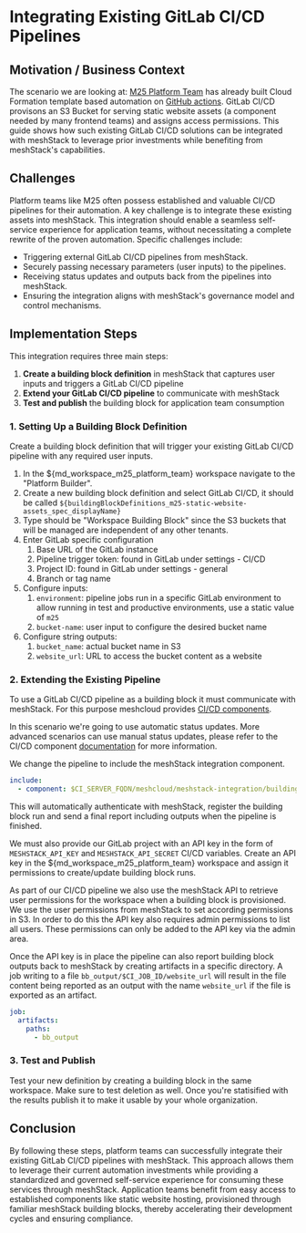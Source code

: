 # Integrating Existing GitLab CI/CD Pipelines

## Motivation / Business Context

The scenario we are looking at: [M25 Platform Team](./guide_business_platforms.md) has already built
Cloud Formation template based automation on [GitHub actions](https://gitlab.com/likvid-bank/static-website-assets).
GitLab CI/CD provisons an S3 Bucket for serving static website assets (a component needed by many frontend teams) and assigns access permissions.
This guide shows how such existing GitLab CI/CD solutions can be integrated with meshStack to leverage prior investments while benefiting from meshStack's capabilities.

## Challenges

Platform teams like M25 often possess established and valuable CI/CD pipelines for their automation.
A key challenge is to integrate these existing assets into meshStack. This integration should enable a seamless self-service experience for application teams, without necessitating a complete rewrite of the proven automation.
Specific challenges include:

- Triggering external GitLab CI/CD pipelines from meshStack.
- Securely passing necessary parameters (user inputs) to the pipelines.
- Receiving status updates and outputs back from the pipelines into meshStack.
- Ensuring the integration aligns with meshStack's governance model and control mechanisms.

## Implementation Steps

This integration requires three main steps:

1. **Create a building block definition** in meshStack that captures user inputs and triggers a GitLab CI/CD pipeline
2. **Extend your GitLab CI/CD pipeline** to communicate with meshStack
3. **Test and publish** the building block for application team consumption

### 1. Setting Up a Building Block Definition

Create a building block definition that will trigger your existing GitLab CI/CD pipeline with any required user inputs.

1. In the ${md_workspace_m25_platform_team} workspace navigate to the "Platform Builder".
2. Create a new building block definition and select GitLab CI/CD, it should be called `${buildingBlockDefinitions_m25-static-website-assets_spec_displayName}`
3. Type should be "Workspace Building Block" since the S3 buckets that will be managed are independent of any other tenants.
4. Enter GitLab specific configuration
   1. Base URL of the GitLab instance
   2. Pipeline trigger token: found in GitLab under settings - CI/CD
   3. Project ID: found in GitLab under settings - general
   4. Branch or tag name
5. Configure inputs:
   1. `environment`: pipeline jobs run in a specific GitLab environment to allow running in test and productive environments, use a static value of `m25`
   2. `bucket-name`: user input to configure the desired bucket name
6. Configure string outputs:
   1. `bucket_name`: actual bucket name in S3
   2. `website_url`: URL to access the bucket content as a website

### 2. Extending the Existing Pipeline

To use a GitLab CI/CD pipeline as a building block it must communicate with meshStack.
For this purpose meshcloud provides [CI/CD components](https://gitlab.com/explore/catalog/meshcloud/meshstack-integration).

In this scenario we're going to use automatic status updates.
More advanced scenarios can use manual status updates, please refer to the CI/CD component [documentation](https://gitlab.com/meshcloud/meshstack-integration) for more information.

We change the pipeline to include the meshStack integration component.

```yaml
include:
  - component: $CI_SERVER_FQDN/meshcloud/meshstack-integration/building-block-run@0.1.0
```

This will automatically authenticate with meshStack, register the building block run and send a final report including outputs when the pipeline is finished.

We must also provide our GitLab project with an API key in the form of `MESHSTACK_API_KEY` and `MESHSTACK_API_SECRET` CI/CD variables.
Create an API key in the ${md_workspace_m25_platform_team} workspace and assign it permissions to create/update building block runs.

As part of our CI/CD pipeline we also use the meshStack API to retrieve user permissions for the workspace when a building block is provisioned.
We use the user permissions from meshStack to set according permissions in S3.
In order to do this the API key also requires admin permissions to list all users.
These permissions can only be added to the API key via the admin area.

Once the API key is in place the pipeline can also report building block outputs back to meshStack by creating artifacts in a specific directory.
A job writing to a file `bb_output/$CI_JOB_ID/website_url` will result in the file content being reported as an output with the name `website_url` if the file is exported as an artifact.

```yaml
job:
  artifacts:
    paths:
      - bb_output
```

### 3. Test and Publish

Test your new definition by creating a building block in the same workspace.
Make sure to test deletion as well.
Once you're statisified with the results publish it to make it usable by your whole organization.

## Conclusion

By following these steps, platform teams can successfully integrate their existing GitLab CI/CD pipelines with meshStack.
This approach allows them to leverage their current automation investments while providing a standardized and governed self-service experience for consuming these services through meshStack.
Application teams benefit from easy access to established components like static website hosting, provisioned through familiar meshStack building blocks, thereby accelerating their development cycles and ensuring compliance.
